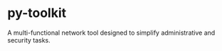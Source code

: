 # py-toolkit
A multi-functional network tool designed to simplify administrative and security tasks.
